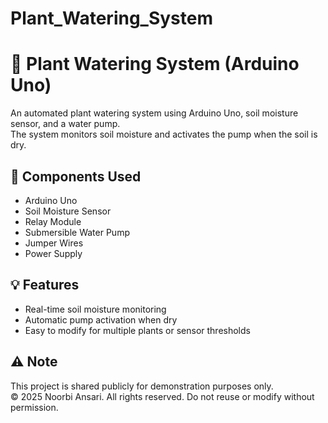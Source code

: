 # Plant_Watering_System
# 🌱 Plant Watering System (Arduino Uno)

An automated plant watering system using Arduino Uno, soil moisture sensor, and a water pump.  
The system monitors soil moisture and activates the pump when the soil is dry.

## 🔧 Components Used
- Arduino Uno
- Soil Moisture Sensor
- Relay Module
- Submersible Water Pump
- Jumper Wires
- Power Supply

## 💡 Features
- Real-time soil moisture monitoring
- Automatic pump activation when dry
- Easy to modify for multiple plants or sensor thresholds

## ⚠️ Note
This project is shared publicly for demonstration purposes only.  
© 2025 Noorbi Ansari. All rights reserved. Do not reuse or modify without permission.
